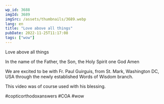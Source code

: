 ```yaml
---
wp_id: 3688
imgId: 3689
imgSrc: /assets/thumbnails/3689.webp
lang: en
title: "Love above all things"
pubDate: 2022-11-25T11:17:08
tags: ["wow"]
---
```


<!-- page: 6 -->

<p>Love above all things</p>
<p>In the name of the Father, the Son, the Holy Spirit one God Amen</p>
<p>We are excited to be with Fr. Paul Guirguis, from St. Mark, Washington DC, USA through the newly established Words of Wisdom branch.</p>
<p>This video was of course used with his blessing.</p>
<p>#copticorthodoxanswers #COA #wow</p>

